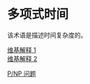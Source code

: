 # 多项式时间

该术语是描述时间复杂度的。  

[维基解释 1](https://zh.wikipedia.org/zh-hans/%E5%A4%9A%E9%A0%85%E5%BC%8F%E6%99%82%E9%96%93)  
[维基解释 2](https://zh.wikipedia.org/zh-hans/%E6%97%B6%E9%97%B4%E5%A4%8D%E6%9D%82%E5%BA%A6#%E5%A4%9A%E9%A1%B9%E5%BC%8F%E6%97%B6%E9%97%B4)  

[P/NP 问题](./../Computer%20Science%20Maths/P%20vs%20NP%20vs%20NPC.md)  
